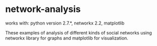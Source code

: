 # network-analysis

works with:
python version 2.7.*,
networkx 2.2, 
matplotlib

These examples of analysis of different kinds of social networks using networkx
library for graphs and matplotlib for visualization.

